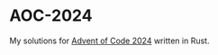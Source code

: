 # AOC-2024
My solutions for [Advent of Code 2024](https://https://adventofcode.com/) written in Rust.
